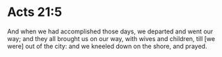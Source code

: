 # Acts 21:5

And when we had accomplished those days, we departed and went our way; and they all brought us on our way, with wives and children, till [we were] out of the city: and we kneeled down on the shore, and prayed.